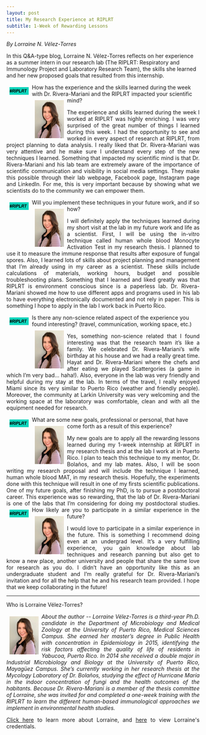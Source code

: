 ```yaml
---
layout: post
title: My Research Experience at RIPLRT 
subtitle: 1-Week of Rewarding Lessons
---
```


*By Lorraine N. Vélez-Torres*

In this Q&A-type blog, Lorraine N. Vélez-Torres reflects on her experience as a summer intern in our research lab (The RIPLRT: Respiratory and Immunology Project and Laboratory Research Team), the skills she learned and her new proposed goals that resulted from this internship. 

<img src="/img/RIPLRT.png" alt="RIPLRT" align="left" style="width: 10%; height: 10%; margin:8px">
How has the experience and the skills learned during the week with Dr. Rivera-Mariani and the RIPLRT impacted your scientific mind?

<img src="/img/Lorraine.jpeg" alt="Lorraine N. Vélez-Torres" align="left" style="width: 15%; height: 15%; margin:8px">
<div style="text-align:justify"><p>The experience and skills learned during the week I worked at RIPLRT was highly enriching. I was very surprised of the great number of things I learned during this week. I had the opportunity to see and worked in every aspect of research at RIPLRT, from project planning to data analysis. I really liked that Dr. Rivera-Mariani was very attentive and he make sure I understand every step of the new techniques I learned. Something that impacted my scientific mind is that Dr. Rivera-Mariani and his lab team are extremely aware of the importance of scientific communication and visibility in social media settings. They make this possible through their lab webpage, Facebook page, Instagram page and LinkedIn. For me, this is very important because by showing what we scientists do to the community we can empower them.</p></div>  

<img src="/img/RIPLRT.png" alt="RIPLRT" align="left" style="width: 10%; height: 10%; margin:8px">
Will you implement these techniques in your future work, and if so how?

<img src="/img/Lorraine.jpeg" alt="Lorraine N. Vélez-Torres" align="left" style="width: 15%; height: 15%; margin:8px">
<div style="text-align:justify"><p>I will definitely apply the techniques learned during my short visit at the lab in my future work and life as a scientist. First, I will be using the in-vitro technique called human whole blood Monocyte Activation Test in my research thesis. I planned to use it to measure the immune response that results after exposure of fungal spores. Also, I learned lots of skills about project planning and management that I’m already using in my career as a scientist. These skills include calculations of materials, working hours, budget and possible troubleshooting plans. Something that I learned and liked greatly was that RIPLRT is environment conscious since is a paperless lab. Dr. Rivera-Mariani showed me how to use different apps and programs used in his lab to have everything electronically documented and not rely in paper. This is something I hope to apply in the lab I work back in Puerto Rico.</p></div> 

<img src="/img/RIPLRT.png" alt="RIPLRT" align="left" style="width: 10%; height: 10%; margin:8px">
Is there any non-science related aspect of the experience you found interesting? (travel, communication, working space, etc.) 

<img src="/img/Lorraine.jpeg" alt="Lorraine N. Vélez-Torres" align="left" style="width: 15%; height: 15%; margin:8px">
<div style="text-align:justify"><p>Yes, something non-science related that I found interesting was that the research team it’s like a family. We celebrated Dr. Rivera-Mariani’s wife birthday at his house and we had a really great time. Hayat and Dr. Rivera-Mariani where the chefs and after eating we played Scattergories (a game in which I’m very bad… haha!). Also, everyone in the lab was very friendly and helpful during my stay at the lab. In terms of the travel, I really enjoyed Miami since its very similar to Puerto Rico (weather and friendly people). Moreover, the community at Larkin University was very welcoming and the working space at the laboratory was comfortable, clean and with all the equipment needed for research.</p></div> 

<img src="/img/RIPLRT.png" alt="RIPLRT" align="left" style="width: 10%; height: 10%; margin:8px">
What are some new goals, professional or personal, that have come forth as a result of this experience?

<img src="/img/Lorraine.jpeg" alt="Lorraine N. Vélez-Torres" align="left" style="width: 15%; height: 15%; margin:8px">
<div style="text-align:justify"><p>My new goals are to apply all the rewarding lessons learned during my 1-week internship at RIPLRT in my research thesis and at the lab I work at in Puerto Rico. I plan to teach this technique to my mentor, Dr. Bolaños, and my lab mates. Also, I will be soon writing my research proposal and will include the technique I learned, human whole blood MAT, in my research thesis. Hopefully, the experiments done with this technique will result in one of my firsts scientific publications. One of my future goals, after finishing my PhD, is to pursue a postdoctoral career. This experience was so rewarding, that the lab of Dr. Rivera-Mariani is one of the labs that I’m considering for doing my postdoctoral studies. 

<img src="/img/RIPLRT.png" alt="RIPLRT" align="left" style="width: 10%; height: 10%; margin:8px">
How likely are you to participate in a similar experience in the future?

<img src="/img/Lorraine.jpeg" alt="Lorraine N. Vélez-Torres" align="left" style="width: 15%; height: 15%; margin:8px">
<div style="text-align:justify"><p>I would love to participate in a similar experience in the future. This is something I recommend doing even at an undergrad level. It’s a very fulfilling experience, you gain knowledge about lab techniques and research panning but also get to know a new place, another university and people that share the same love for research as you do. I didn’t have an opportunity like this as an undergraduate student and I’m really grateful for Dr. Rivera-Mariani’s invitation and for all the help that he and his research team provided. I hope that we keep collaborating in the future!</p></div> 

---
Who is Lorraine Vélez-Torres?

<img src="/img/Lorraine.jpeg" alt="Lorraine N. Vélez-Torres" align="left" style="width: 15%; height: 15%; margin:8px">
<p><i>About the author -- Lorraine Vélez-Torres is a third-year Ph.D. candidate in the Department of Microbiology and Medical Zoology at the University of Puerto Rico, Medical Sciences Campus. She earned her master’s degree in Public Health with concentration in Epidemiology in 2015, identifying the risk factors affecting the quality of life of residents in Yabucoa, Puerto Rico. In 2014 she received a double major in Industrial Microbiology and Biology at the University of Puerto Rico, Mayagüez Campus. She’s currently working in her research thesis at the Mycology Laboratory of Dr. Bolaños, studying the effect of Hurricane María in the indoor concentration of fungi and the health outcomes of the habitants. Because Dr. Rivera-Mariani is a member of the thesis committee of Lorraine, she was invited for and completed a one-week training with the RIPLRT to learn the different human-based immunological approaches we implement in environmental health studies.</i></p>

<a href="https://www.riplrt.com/cv/CV_Lorraine_Redacted.pdf" target="_blank">Click here</a> to learn more about Lorraine, and <a href="https://www.riplrt.com/cv/CV_Lorraine_Redacted.pdf" target="_blank">here</a> to view Lorraine's credentials.